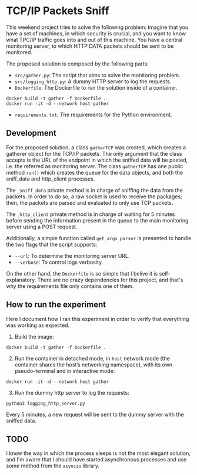 # TCP/IP Packets Sniff
This weekend project tries to solve the following problem: Imagine that you have a set of machines, in which security is crucial, and you want to know what TPC/IP traffic goes into and out of this machine. You have a central monitoring server, to which HTTP DATA packets should be sent to be monitored. 

The proposed solution is composed by the following parts:
* `src/gather.py`: The script that aims to solve the monitoring problem.
* `src/logging_http.py`: A dummy HTTP server to log the requests.
* `Dockerfile`: The Dockerfile to run the solution inside of a container. 
```
docker build -t gather -f Dockerfile .
docker run -it -d --network host gather
```
* `requirements.txt`: The requirements for the Python environment.

## Development
For the proposed solution, a class `gatherTCP` was created, which creates a gatherer object for the TCP/IP packets. The only argument that the class accepts is the URL of the endpoint in which the sniffed data will be posted, i.e. the referred as monitoring server. 
The class `gatherTCP` has one public method `run()` which creates the queue for the data objects, and both the sniff_data and http_client processes. 

The `_sniff_data` private method is in charge of sniffing the data from the packets. In order to do so, a raw socket is used to receive the packages; then, the packets are parsed and evaluated to only use TCP packets.

The `_http_client` private method is in charge of waiting for 5 minutes before sending the information present in the queue to the main monitoring server using a POST request. 

Additionally, a simple function called `get_args_parser` is presented to handle the two flags that the script supports:
* `--url`: To determine the monitoring server URL.
* `--verbose`: To control logs verbosity. 

On the other hand, the `Dockerfile` is so simple that I belive it is self-explanatory. There are no crazy dependencies for this project, and that's why the requirements file only contains one of them.

## How to run the experiment
Here I document how I ran this experiment in order to verify that everything was working as expected.

1. Build the image:
```
docker build -t gather -f Dockerfile .
```

2. Run the container in detached mode, in `host` network mode (the container shares the host’s networking namespace), with its own pseudo-terminal and in interactive mode:
```
docker run -it -d --network host gather
```

3. Run the dummy http server to log the requests:
```
python3 logging_http_server.py
```

Every 5 minutes, a new request will be sent to the dummy server with the sniffed data.

## TODO
I know the way in which the process sleeps is not the most elegant solution, and I'm aware that I should have started asynchronous processes and use some method from the `asyncio` library.
